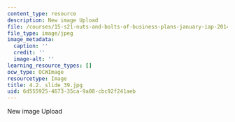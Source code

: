 ```yaml
---
content_type: resource
description: New image Upload
file: /courses/15-s21-nuts-and-bolts-of-business-plans-january-iap-2014/6d555925467335ca9a08cbc92f241aeb_4.2._slide_39.jpg
file_type: image/jpeg
image_metadata:
  caption: ''
  credit: ''
  image-alt: ''
learning_resource_types: []
ocw_type: OCWImage
resourcetype: Image
title: 4.2._slide_39.jpg
uid: 6d555925-4673-35ca-9a08-cbc92f241aeb
---
```

New image Upload